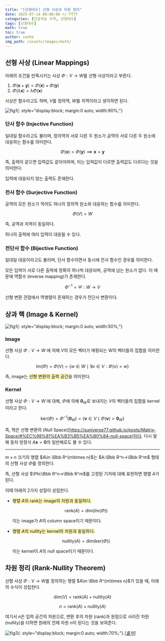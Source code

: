 ```yaml
---
title: "[선형대수] 선형 사상과 차원 정리"
date: 2025-07-14 00:00:00 +/-TTTT
categories: [인공지능 수학, 선형대수]
tags: [선형대수]
math: true
toc: true
author: sunho
img_path: /assets/images/math/
---
```


## 선형 사상 (Linear Mappings)

아래의 조건을 만족시키는 사상 $\Phi : V\to W$를 선형 사상이라고 부른다.

1. $\Phi(\mathbf{x}+\mathbf{y})=\Phi(\mathbf{x})+\Phi(\mathbf{y})$
2. $\Phi (\lambda \mathbf{x})=\lambda \Phi (\mathbf{x})$

사상은 함수라고도 하며, $V$를 정의역, $W$를 치역이라고 생각하면 된다.

![fig1](mlm/10-1.png){: style="display:block; margin:0 auto; width:90%;"}

### 단사 함수 (Injective Function)

일대일 함수라고도 불리며, 정의역의 서로 다른 두 원소가 공역의 서로 다른 두 원소에 대응하는 함수를 의미한다.

$$
\Phi (\mathbf{x})=\Phi (\mathbf{y})\implies\mathbf{x}=\mathbf{y}
$$

즉, 출력이 같으면 입력값도 같아야하며, 이는 입력값이 다르면 출력값도 다르다는 것을 의미한다.

입력에 대응되지 않는 출력도 존재한다.
  
### 전사 함수 (Surjective Function)

공역의 모든 원소가 적어도 하나의 정의역 원소와 대응하는 함수를 의미한다.

$$
\Phi (V)=W
$$

즉, 공역과 치역이 동일하다.

하나의 출력에 여러 입력이 대응될 수 있다.
  
### 전단사 함수 (Bijective Function)

일대일 대응이라고도 불리며, 단사 함수이면서 동시에 전사 함수인 경우를 의미한다.

모든 입력이 서로 다른 출력에 정확히 하나씩 대응되며, 공역에 남는 원소가 없다. 이 때문에 역함수 (inverse mapping)가 존재한다.

$$
\Phi^{-1}=\Psi:W\to V
$$

선형 변환 관점에서 역행렬이 존재하는 경우가 전단사 변환이다.

## 상과 핵 (Image & Kernel)

![fig1](mlm/10-2.png){: style="display:block; margin:0 auto; width:50%;"}

### Image

선형 사상 $\Phi : V → W$ 에 의해 $V$의 모든 벡터가 매핑되는 $W$의 벡터들의 집합을 의미한다.

$$
\text{Im}(\Phi)=\Phi(V)=
\lbrace w\in W\mid\exists v\in V:\Phi(v)=w
\rbrace
$$

즉, image는 <span style="background-color:#fff5b1">선형 변환의 출력 공간</span>을 의미한다.

### Kernel

선형 사상 $\Phi : V → W$ 에 대해, $\Phi$에 의해 $\mathbf{0}_W$로 보내지는 $V$의 벡터들의 집합을 kernel이라고 한다.

$$
\text{ker}(\Phi)=\Phi^{-1}(\mathbf{0}_W)=
\lbrace
\mathbf{v}\in V\mid\Phi(\mathbf{v})=\mathbf{0}_W
\rbrace
$$

즉, 핵은 선형 변환의 (Null Space)[https://suniverse77.github.io/posts/Matrix-Space/#%EC%98%81%EA%B3%B5%EA%B0%84-null-space]이다. 다시 말해 동차 방정식 $A\mathbf{x}=\mathbf{0}$의 일반해로도 볼 수 있다.

---

$m\times n$ 크기의 행렬 $A\in \Bbb R^{m\times n}$는 $A:\Bbb R^n→\Bbb R^m$ 형태의 선형 사상 $\Phi$를 정의한다.

즉, 선형 사상 $\Phi:\Bbb R^n→\Bbb R^m$를 고정된 기저에 대해 표현하면 행렬 $A$가 된다.

이때 아래의 2가지 성질이 성립한다.

- <span style="background-color:#fff5b1">행렬 $A$의 rank는 image의 차원과 동일하다.</span>

    $$
    \text{rank}(A)=\text{dim}(\text{Im}(\Phi))
    $$

    이는 image가 $A$의 column space이기 때문이다.

- <span style="background-color:#fff5b1">행렬 $A$의 nullity는 kernel의 차원과 동일하다.</span>

    $$
    \text{nullity}(A)=\text{dim}(\text{ker}(\Phi))
    $$

    이는 kernel이 $A$의 null space이기 때문이다.

## 차원 정리 (Rank-Nullity Theorem)

선형 사상 $\Phi : V → W$를 정의하는 행렬 $A\in \Bbb R^{m\times n}$가 있을 때, 아래의 수식이 성립한다.

$$
\text{dim}(V)=\text{rank}(A)+\text{nullity}(A)
$$

$$
n=\text{rank}(A)+\text{nullity}(A)
$$

여기서 $n$은 입력 공간의 차원으로, 변환 후의 차원 (rank)과 원점으로 사라진 차원 (nullity)을 더하면 원래의 전체 차원 $n$이 된다는 것을 보여준다.

![fig3](mlm/10-3.png){: style="display:block; margin:0 auto; width:70%;"}
_[[출처]](https://ko.wikipedia.org/wiki/%ED%8C%8C%EC%9D%BC:Rank-nullity.svg)_
